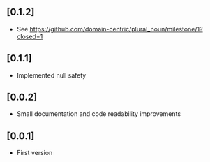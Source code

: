 ## [0.1.2]

* See https://github.com/domain-centric/plural_noun/milestone/1?closed=1

## [0.1.1]

* Implemented null safety

## [0.0.2]

* Small documentation and code readability improvements

## [0.0.1]

* First version
